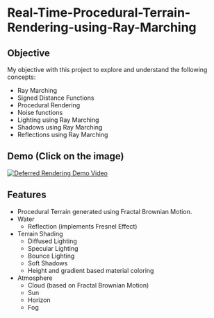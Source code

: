 # Real-Time-Procedural-Terrain-Rendering-using-Ray-Marching
## Objective
My objective with this project to explore and understand the following concepts:
- Ray Marching
- Signed Distance Functions
- Procedural Rendering
- Noise functions
- Lighting using Ray Marching
- Shadows using Ray Marching
- Reflections using Ray Marching

## Demo (Click on the image)
[![Deferred Rendering Demo Video](https://github.com/pratik-dhende/Real-Time-Procedural-Terrain-Rendering-using-Ray-Marching/assets/55596801/9da60146-d27e-4e2f-80ed-bdbd07593a39)
](https://drive.google.com/file/d/1pyp7QYL8hk7qGMDU51r9H1XkvE1IsueJ/view?usp=sharing)

## Features
- Procedural Terrain generated using Fractal Brownian Motion.
- Water
  - Reflection (implements Fresnel Effect)
- Terrain Shading
  - Diffused Lighting
  - Specular Lighting
  - Bounce Lighting
  - Soft Shadows
  - Height and gradient based material coloring
- Atmosphere
  - Cloud (based on Fractal Brownian Motion)
  - Sun
  - Horizon
  - Fog
